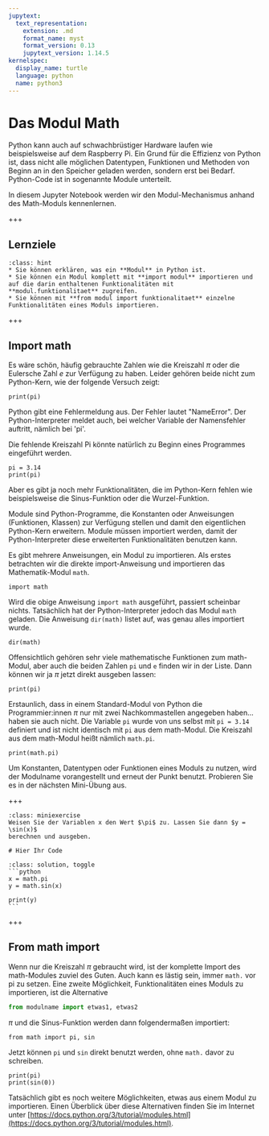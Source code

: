 ```yaml
---
jupytext:
  text_representation:
    extension: .md
    format_name: myst
    format_version: 0.13
    jupytext_version: 1.14.5
kernelspec:
  display_name: turtle
  language: python
  name: python3
---
```


# Das Modul Math

Python kann auch auf schwachbrüstiger Hardware laufen wie beispielsweise auf
dem Raspberry Pi. Ein Grund für die Effizienz von Python ist, dass nicht alle
möglichen Datentypen, Funktionen und Methoden von Beginn an in den Speicher
geladen werden, sondern erst bei Bedarf. Python-Code ist in sogenannte Module
unterteilt.

In diesem Jupyter Notebook werden wir den Modul-Mechanismus anhand des
Math-Moduls kennenlernen.

+++

## Lernziele

```{admonition} Lernziele
:class: hint
* Sie können erklären, was ein **Modul** in Python ist.
* Sie können ein Modul komplett mit **import modul** importieren und auf die darin enthaltenen Funktionalitäten mit **modul.funktionalitaet** zugreifen.
* Sie können mit **from modul import funktionalitaet** einzelne Funktionalitäten eines Moduls importieren.
```

+++

## Import math

Es wäre schön, häufig gebrauchte Zahlen wie die Kreiszahl $\pi$ oder die
Eulersche Zahl $e$ zur Verfügung zu haben. Leider gehören beide nicht zum
Python-Kern, wie der folgende Versuch zeigt:

```{code-cell} ipython3
print(pi)
```

Python gibt eine Fehlermeldung aus. Der Fehler lautet "NameError". Der
Python-Interpreter meldet auch, bei welcher Variable der Namensfehler auftritt,
nämlich bei 'pi'. 

Die fehlende Kreiszahl Pi könnte natürlich zu Beginn eines Programmes eingeführt werden. 

```{code-cell} ipython3
pi = 3.14
print(pi)
```

Aber es gibt ja noch mehr Funktionalitäten, die im Python-Kern fehlen wie
beispielsweise die Sinus-Funktion oder die Wurzel-Funktion. 

Module sind Python-Programme, die Konstanten oder Anweisungen (Funktionen,
Klassen) zur Verfügung stellen und damit den eigentlichen Python-Kern erweitern.
Module müssen importiert werden, damit der Python-Interpreter diese erweiterten
Funktionalitäten benutzen kann.

Es gibt mehrere Anweisungen, ein Modul zu importieren. Als erstes betrachten wir
die direkte import-Anweisung und importieren das Mathematik-Modul `math`.

```{code-cell} ipython3
import math
```

Wird die obige Anweisung `import math` ausgeführt, passiert scheinbar nichts.
Tatsächlich hat der Python-Interpreter jedoch das Modul `math` geladen. Die
Anweisung `dir(math)` listet auf, was genau alles importiert wurde. 

```{code-cell} ipython3
dir(math)
```

Offensichtlich gehören sehr viele mathematische Funktionen zum math-Modul, aber auch die beiden Zahlen `pi` und `e` finden wir in der Liste. Dann können wir ja $\pi$ jetzt direkt ausgeben lassen:

```{code-cell} ipython3
print(pi)
```

Erstaunlich, dass in einem Standard-Modul von Python die Programmier:innen $\pi$
nur mit zwei Nachkommastellen angegeben haben... haben sie auch nicht. Die
Variable `pi` wurde von uns selbst mit `pi = 3.14` definiert und ist nicht
identisch mit `pi` aus dem math-Modul. Die Kreiszahl aus dem math-Modul heißt
nämlich `math.pi`.

```{code-cell} ipython3
print(math.pi)
```

Um Konstanten, Datentypen oder Funktionen eines Moduls zu nutzen, wird der
Modulname vorangestellt und erneut der Punkt benutzt. Probieren Sie es in der
nächsten Mini-Übung aus.

+++

````{admonition} Mini-Übung
:class: miniexercise
Weisen Sie der Variablen x den Wert $\pi$ zu. Lassen Sie dann $y = \sin(x)$
berechnen und ausgeben.
````

```{code-cell} ipython3
# Hier Ihr Code
```

````{admonition} Lösung
:class: solution, toggle
```python
x = math.pi
y = math.sin(x)

print(y)
```
````

+++

## From math import

Wenn nur die Kreiszahl $\pi$ gebraucht wird, ist der komplette Import des
math-Modules zuviel des Guten. Auch kann es lästig sein, immer `math.` vor pi zu
setzen. Eine zweite Möglichkeit, Funktionalitäten eines Moduls zu importieren,
ist die Alternative

```python
from modulname import etwas1, etwas2
```

$\pi$ und die Sinus-Funktion werden dann folgendermaßen importiert:

```{code-cell} ipython3
from math import pi, sin
```

Jetzt können `pi` und `sin` direkt benutzt werden, ohne `math.` davor zu schreiben.

```{code-cell} ipython3
print(pi)
print(sin(0))
```

Tatsächlich gibt es noch weitere Möglichkeiten, etwas aus einem Modul zu importieren. Einen Überblick über diese Alternativen finden Sie im Internet unter [https://docs.python.org/3/tutorial/modules.html](https://docs.python.org/3/tutorial/modules.html).
